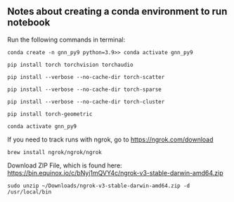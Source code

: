## Notes about creating a conda environment to run notebook
Run the following commands in terminal:

`conda create -n gnn_py9 python=3.9>> conda activate gnn_py9`

`pip install torch torchvision torchaudio`

`pip install --verbose --no-cache-dir torch-scatter`

`pip install --verbose --no-cache-dir torch-sparse`

`pip install --verbose --no-cache-dir torch-cluster`

`pip install torch-geometric`

`conda activate gnn_py9`



If you need to track runs with ngrok, go to https://ngrok.com/download

`brew install ngrok/ngrok/ngrok`

Download ZIP File, which is found here: https://bin.equinox.io/c/bNyj1mQVY4c/ngrok-v3-stable-darwin-amd64.zip

`sudo unzip ~/Downloads/ngrok-v3-stable-darwin-amd64.zip -d /usr/local/bin`
